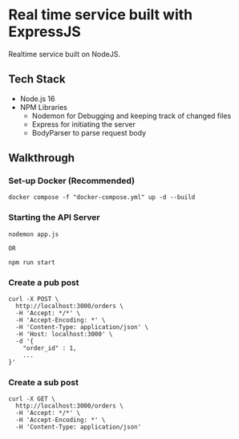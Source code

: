 # Real time service built with ExpressJS

Realtime service built on NodeJS.

## Tech Stack

- Node.js 16
- NPM Libraries
  - Nodemon for Debugging and keeping track of changed files
  - Express for initiating the server
  - BodyParser to parse request body

## Walkthrough

### Set-up Docker (Recommended)

```
docker compose -f "docker-compose.yml" up -d --build
```

### Starting the API Server

```
nodemon app.js

OR

npm run start
```



### Create a pub post

```
curl -X POST \
  http://localhost:3000/orders \
  -H 'Accept: */*' \
  -H 'Accept-Encoding: *' \
  -H 'Content-Type: application/json' \
  -H 'Host: localhost:3000' \
  -d '{
	"order_id" : 1,
    ...
}'
```

### Create a sub post

```
curl -X GET \
  http://localhost:3000/orders \
  -H 'Accept: */*' \
  -H 'Accept-Encoding: *' \
  -H 'Content-Type: application/json'

```
